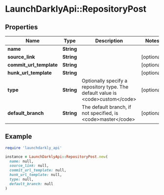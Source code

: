 # LaunchDarklyApi::RepositoryPost

## Properties

| Name | Type | Description | Notes |
| ---- | ---- | ----------- | ----- |
| **name** | **String** |  |  |
| **source_link** | **String** |  | [optional] |
| **commit_url_template** | **String** |  | [optional] |
| **hunk_url_template** | **String** |  | [optional] |
| **type** | **String** | Optionally specify a repository type. The default value is &lt;code&gt;custom&lt;/code&gt; | [optional] |
| **default_branch** | **String** | The default branch, if not specified, is &lt;code&gt;master&lt;/code&gt; | [optional] |

## Example

```ruby
require 'launchdarkly_api'

instance = LaunchDarklyApi::RepositoryPost.new(
  name: null,
  source_link: null,
  commit_url_template: null,
  hunk_url_template: null,
  type: null,
  default_branch: null
)
```

